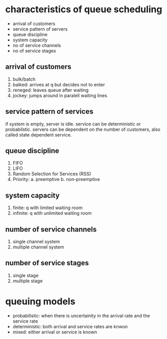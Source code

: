 # characteristics of queue scheduling
- arrival of customers
- service pattern of servers
- queue discipline
- system capacity
- no of service channels
- no of service stages

## arrival of customers
1. bulk/batch
2. balked: arrives at q but decides not to enter
3. reneged: leaves queue after waiting
4. jockey: jumps around in paralell waiting lines

## service pattern of services
if system is empty, server is idle. service can be deterministic or probabilstic. servers can be dependent on the number of customers, also called state dependent service.

## queue discipline
1. FIFO
2. LIFO
3. Random Selection for Services (RSS)
4. Priority: a. preemptive b. non-preemptive

## system capacity
1. finite: q with limited waiting room
2. infinite: q with unlimited waiting room

## number of service channels
1. single channel system
2. multiple channel system

## number of service stages
1. single stage
2. multiple stage


# queuing models
- probabilistic: when there is uncertainity in the arrival rate and the service rate
- deterministic: both arrival and service rates are knwon
- mixed: either arrival or service is known

